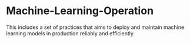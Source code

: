 # Machine-Learning-Operation
This includes a set of practices that aims to deploy and maintain machine learning models in production reliably and efficiently.
